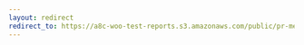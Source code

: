 ```yaml
---
layout: redirect
redirect_to: https://a8c-woo-test-reports.s3.amazonaws.com/public/pr-merge/39682/e2e/index.html
---
```

